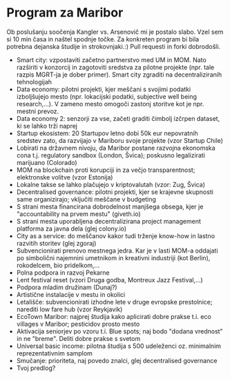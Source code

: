 # Program za Maribor

Ob poslušanju soočenja Kangler vs. Arsenovič mi je postalo slabo. Vzel sem si 10 min časa in naštel spodnje točke. Za konkreten program bi bila potrebna dejanska študije in strokovnjaki.:) Pull requesti in forki dobrodošli. 

* Smart city: vzpostaviti začetno partnerstvo med UM in MOM. Nato razširiti v konzorcij in zagotoviti sredstva za pilotne projekte (npr. tale razpis MGRT-ja je dober primer). Smart city zgraditi na decentraliziranih tehnologijah
* Data economy: pilotni projekti, kjer meščani s svojimi podatki izboljšujejo mesto (npr. lokacijski podatki, subjective well being research,...). V zameno mesto omogoči zastonj storitve kot je npr. mestni prevoz.
* Data economy 2: senzorji za vse, začeti graditi čimbolj izčrpen dataset, ki se lahko trži naprej
* Startup ekosistem: 20 Startupov letno dobi 50k eur nepovratnih sredstev zato, da razvijajo v Mariboru svoje projekte (vzor Startup Chile)
* Lobirati na državnem nivoju, da Maribor postane razvojna ekonomska cona t.j. regulatory sandbox (London, Švica); poskusno legalizirati marijuano (Colorado)
* MOM na blockchain proti korupciji in za večjo transparentnost; elektronske volitve (vzor Estonija)
* Lokalne takse se lahko plačujejo v kriptovalutah (vzor: Zug, Švica)
* Decentralised governance: pilotni projekti, kjer se krajevne skupnosti same organizirajo; vključiti meščane v budgeting
* S strani mesta financirana dobrodelnost manjšega obsega, kjer je "accountability na prvem mestu" (giveth.io)
* S strani mesta uporabljena decentralizirana project management platforma za javna dela (glej colony.io) 
* City as a service: do meščanov kakor tudi trženje know-how in lastno razvitih storitev (glej zgoraj)
* Subvencionirati prenovo mestnega jedra. Kar je v lasti MOM-a oddajati po simbolični najemnini umetnikom in kreativni industriji (kot Berlin), rokodelcem, bio pridelkom,...
* Polna podpora in razvoj Pekarne
* Lent festival reset (vzori Druga godba, Montreux Jazz Festival,...)
* Podpora mladim družinam (Dunaj?)
* Artistične instalacije v mestu in okolici
* Letališče: subvencionirati izhodne lete v druge evropske prestolnice; narediti low fare hub (vzor Reykjavik)
* EcoTown Maribor: najprej študija kako aplicirati dobre prakse t.i. eco villages v Maribor; pesticidov prosto mesto
* Aktivacija seniorjev po vzoru t.i. Blue spots; naj bodo "dodana vrednost" in ne "breme". Deliti dobre prakse s svetom
* Universal basic income: pilotna študija s 500 udeleženci oz. minimalnim reprezentativnim samplom
* Smučanje: prioriteta, naj povedo znalci, glej decentralised governance
* Tvoj predlog?
 
